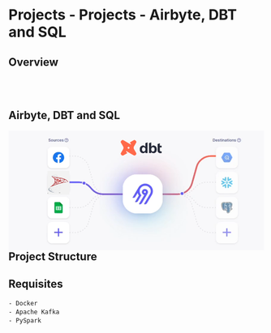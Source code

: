 # Projects - Projects - Airbyte, DBT and SQL






## Overview






<br/><br/>

## Airbyte, DBT and SQL

 <img width="2500px" align="right"  src="https://github.com/julianasantimaria/Projects_AirbyteDBTeSQL/blob/HTML/image.png">

 <br/>
 <br/>


## Project Structure





## Requisites





```bash
- Docker
- Apache Kafka
- PySpark